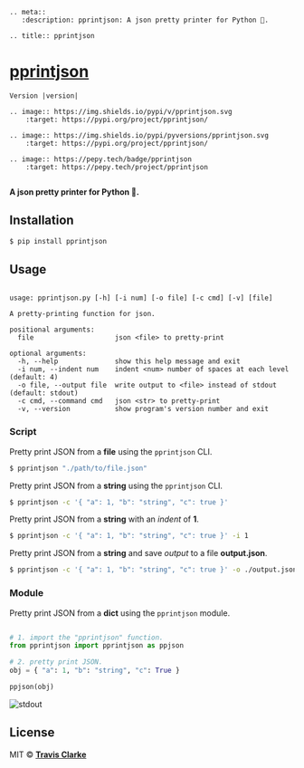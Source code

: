 ```eval_rst
.. meta::
   :description: pprintjson: A json pretty printer for Python 🐍.

.. title:: pprintjson
```

# [pprintjson](https://pypi.org/project/pprintjson/)

```eval_rst
Version |version|

.. image:: https://img.shields.io/pypi/v/pprintjson.svg
    :target: https://pypi.org/project/pprintjson/

.. image:: https://img.shields.io/pypi/pyversions/pprintjson.svg
    :target: https://pypi.org/project/pprintjson/

.. image:: https://pepy.tech/badge/pprintjson
    :target: https://pepy.tech/project/pprintjson
    
```

**A json pretty printer for Python 🐍.**

## Installation

```bash
$ pip install pprintjson
```

## Usage

```text

usage: pprintjson.py [-h] [-i num] [-o file] [-c cmd] [-v] [file]

A pretty-printing function for json.

positional arguments:
  file                    json <file> to pretty-print

optional arguments:
  -h, --help              show this help message and exit
  -i num, --indent num    indent <num> number of spaces at each level (default: 4)
  -o file, --output file  write output to <file> instead of stdout (default: stdout)
  -c cmd, --command cmd   json <str> to pretty-print
  -v, --version           show program's version number and exit

```

### Script

Pretty print JSON from a **file** using the `pprintjson` CLI.

```bash
$ pprintjson "./path/to/file.json"
```

Pretty print JSON from a **string** using the `pprintjson` CLI.

```bash
$ pprintjson -c '{ "a": 1, "b": "string", "c": true }'
```

Pretty print JSON from a **string** with an *indent* of **1**.

```bash
$ pprintjson -c '{ "a": 1, "b": "string", "c": true }' -i 1
```

Pretty print JSON from a **string** and save *output* to a file **output.json**.

```bash
$ pprintjson -c '{ "a": 1, "b": "string", "c": true }' -o ./output.json
```

### Module

Pretty print JSON from a **dict** using the `pprintjson` module.

```python

# 1. import the "pprintjson" function.
from pprintjson import pprintjson as ppjson

# 2. pretty print JSON.
obj = { "a": 1, "b": "string", "c": True }

ppjson(obj)
```

![stdout](https://raw.githubusercontent.com/clarketm/pprintjson/master/pprintjson.png)

## License

MIT © [**Travis Clarke**](https://blog.travismclarke.com/)

